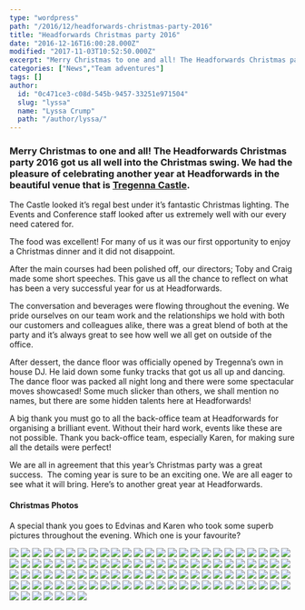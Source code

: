 ```yaml
---
type: "wordpress"
path: "/2016/12/headforwards-christmas-party-2016"
title: "Headforwards Christmas party 2016"
date: "2016-12-16T16:00:28.000Z"
modified: "2017-11-03T10:52:50.000Z"
excerpt: "Merry Christmas to one and all! The Headforwards Christmas party 2016 got us all well into the Christmas swing. We had the pleasure of celebrating another year at Headforwards in the beautiful venue that is Tregenna Castle. The Castle looked it’s regal best under it’s fantastic Christmas lighting. The Events and Conference staff looked after …"
categories: ["News","Team adventures"]
tags: []
author:
  id: "0c471ce3-c08d-545b-9457-33251e971504"
  slug: "lyssa"
  name: "Lyssa Crump"
  path: "/author/lyssa/"
---
```

### Merry Christmas to one and all! The Headforwards Christmas party 2016 got us all well into the Christmas swing. We had the pleasure of celebrating another year at Headforwards in the beautiful venue that is [Tregenna Castle](https://www.tregenna-castle.co.uk/).

The Castle looked it’s regal best under it’s fantastic Christmas lighting. The Events and Conference staff looked after us extremely well with our every need catered for.

The food was excellent! For many of us it was our first opportunity to enjoy a Christmas dinner and it did not disappoint.

After the main courses had been polished off, our directors; Toby and Craig made some short speeches. This gave us all the chance to reflect on what has been a very successful year for us at Headforwards.

The conversation and beverages were flowing throughout the evening. We pride ourselves on our team work and the relationships we hold with both our customers and colleagues alike, there was a great blend of both at the party and it’s always great to see how well we all get on outside of the office.

After dessert, the dance floor was officially opened by Tregenna’s own in house DJ. He laid down some funky tracks that got us all up and dancing. The dance floor was packed all night long and there were some spectacular moves showcased! Some much slicker than others, we shall mention no names, but there are some hidden talents here at Headforwards!

A big thank you must go to all the back-office team at Headforwards for organising a brilliant event. Without their hard work, events like these are not possible. Thank you back-office team, especially Karen, for making sure all the details were perfect!

We are all in agreement that this year’s Christmas party was a great success.  The coming year is sure to be an exciting one. We are all eager to see what it will bring. Here’s to another great year at Headforwards.

#### **Christmas Photos**

A special thank you goes to Edvinas and Karen who took some superb pictures throughout the evening. Which one is your favourite?


<section class="gallery">


![](/wp-content/uploads/2016/12/Headforwards-Christmas-party-2016-00.jpg)
![](/wp-content/uploads/2016/12/Headforwards-Christmas-party-2016-1.jpg)
![](/wp-content/uploads/2016/12/Headforwards-Christmas-party-2016-01.jpg)
![](/wp-content/uploads/2016/12/Headforwards-Christmas-party-2016-02.jpg)
![](/wp-content/uploads/2016/12/Headforwards-Christmas-party-2016-03.jpg)
![](/wp-content/uploads/2016/12/Headforwards-Christmas-party-2016-04.jpg)
![](/wp-content/uploads/2016/12/Headforwards-Christmas-party-2016-05.jpg)
![](/wp-content/uploads/2016/12/Headforwards-Christmas-party-2016-06.jpg)
![](/wp-content/uploads/2016/12/Headforwards-Christmas-party-2016-07.jpg)
![](/wp-content/uploads/2016/12/Headforwards-Christmas-party-2016-08.jpg)
![](/wp-content/uploads/2016/12/Headforwards-Christmas-party-2016-09.jpg)
![](/wp-content/uploads/2016/12/Headforwards-Christmas-party-2016-11.jpg)
![](/wp-content/uploads/2016/12/Headforwards-Christmas-party-2016-13.jpg)
![](/wp-content/uploads/2016/12/Headforwards-Christmas-party-2016-15.jpg)
![](/wp-content/uploads/2016/12/Headforwards-Christmas-party-2016-16.jpg)
![](/wp-content/uploads/2016/12/Headforwards-Christmas-party-2016-17.jpg)
![](/wp-content/uploads/2016/12/Headforwards-Christmas-party-2016-22.jpg)
![](/wp-content/uploads/2016/12/Headforwards-Christmas-party-2016-25.jpg)
![](/wp-content/uploads/2016/12/Headforwards-Christmas-party-2016-27.jpg)
![](/wp-content/uploads/2016/12/Headforwards-Christmas-party-2016-28.jpg)
![](/wp-content/uploads/2016/12/Headforwards-Christmas-party-2016-31.jpg)
![](/wp-content/uploads/2016/12/Headforwards-Christmas-party-2016-32.jpg)
![](/wp-content/uploads/2016/12/Headforwards-Christmas-party-2016-34.jpg)
![](/wp-content/uploads/2016/12/Headforwards-Christmas-party-2016-38.jpg)
![](/wp-content/uploads/2016/12/Headforwards-Christmas-party-2016-36.jpg)
![](/wp-content/uploads/2016/12/Headforwards-Christmas-party-2016-39.jpg)
![](/wp-content/uploads/2016/12/Headforwards-Christmas-party-2016-40.jpg)
![](/wp-content/uploads/2016/12/Headforwards-Christmas-party-2016-42.jpg)
![](/wp-content/uploads/2016/12/Headforwards-Christmas-party-2016-45.jpg)
![](/wp-content/uploads/2016/12/Headforwards-Christmas-party-2016-47.jpg)
![](/wp-content/uploads/2016/12/Headforwards-Christmas-party-2016-48.jpg)
![](/wp-content/uploads/2016/12/Headforwards-Christmas-party-2016-49.jpg)
![](/wp-content/uploads/2016/12/Headforwards-Christmas-party-2016-52.jpg)
![](/wp-content/uploads/2016/12/Headforwards-Christmas-party-2016-57.jpg)
![](/wp-content/uploads/2016/12/Headforwards-Christmas-party-2016-58.jpg)
![](/wp-content/uploads/2016/12/Headforwards-Christmas-party-2016-63.jpg)
![](/wp-content/uploads/2016/12/Headforwards-Christmas-party-2016-64.jpg)
![](/wp-content/uploads/2016/12/Headforwards-Christmas-party-2016-69.jpg)
![](/wp-content/uploads/2016/12/Headforwards-Christmas-party-2016-70.jpg)
![](/wp-content/uploads/2016/12/Headforwards-Christmas-party-2016-71.jpg)
![](/wp-content/uploads/2016/12/Headforwards-Christmas-party-2016-75.jpg)
![](/wp-content/uploads/2016/12/Headforwards-Christmas-party-2016-76.jpg)
![](/wp-content/uploads/2016/12/Headforwards-Christmas-party-2016-78.jpg)
![](/wp-content/uploads/2016/12/Headforwards-Christmas-party-2016-91.jpg)
![](/wp-content/uploads/2016/12/Headforwards-Christmas-party-2016-84.jpg)
![](/wp-content/uploads/2016/12/Headforwards-Christmas-party-2016-85.jpg)
![](/wp-content/uploads/2016/12/Headforwards-Christmas-party-2016-86.jpg)
![](/wp-content/uploads/2016/12/Headforwards-Christmas-party-2016-87.jpg)
![](/wp-content/uploads/2016/12/Headforwards-Christmas-party-2016-92.jpg)
![](/wp-content/uploads/2016/12/Headforwards-Christmas-party-2016-93.jpg)
![](/wp-content/uploads/2016/12/Headforwards-Christmas-party-2016-95.jpg)
![](/wp-content/uploads/2016/12/Headforwards-Christmas-party-2016-98.jpg)
![](/wp-content/uploads/2016/12/Headforwards-Christmas-party-2016-99.jpg)
![](/wp-content/uploads/2016/12/Headforwards-Christmas-party-2016-Ben.jpg)
![](/wp-content/uploads/2016/12/Headforwards-Christmas-party-2016-sign.jpg)
![](/wp-content/uploads/2016/12/Headforwards-Christmas-party-2016.jpg)
![](/wp-content/uploads/2016/12/Headforwards-Christmas-party-2016F8042.jpg)
![](/wp-content/uploads/2016/12/Headforwards-Christmas-party-2016F8043.jpg)
![](/wp-content/uploads/2016/12/Headforwards-Christmas-party-2016F8045.jpg)
![](/wp-content/uploads/2016/12/Headforwards-Christmas-party-2016F8047.jpg)
![](/wp-content/uploads/2016/12/Headforwards-Christmas-party-2016F8048.jpg)
![](/wp-content/uploads/2016/12/Headforwards-Christmas-party-2016F8051.jpg)
![](/wp-content/uploads/2016/12/Headforwards-Christmas-party-2016F8052.jpg)
![](/wp-content/uploads/2016/12/Headforwards-Christmas-party-2016F8053.jpg)
![](/wp-content/uploads/2016/12/Headforwards-Christmas-party-2016F8054.jpg)
![](/wp-content/uploads/2016/12/Headforwards-Christmas-party-2016F8055.jpg)
![](/wp-content/uploads/2016/12/Headforwards-Christmas-party-2016F8058.jpg)
![](/wp-content/uploads/2016/12/Headforwards-Christmas-party-2016F8059.jpg)
![](/wp-content/uploads/2016/12/Headforwards-Christmas-party-2016F8060.jpg)
![](/wp-content/uploads/2016/12/Headforwards-Christmas-party-2016F8062.jpg)
![](/wp-content/uploads/2016/12/Headforwards-Christmas-party-2016F8063.jpg)
![](/wp-content/uploads/2016/12/Headforwards-Christmas-party-2016F8065.jpg)
![](/wp-content/uploads/2016/12/Headforwards-Christmas-party-2016F8066.jpg)
![](/wp-content/uploads/2016/12/Headforwards-Christmas-party-2016F8067.jpg)
![](/wp-content/uploads/2016/12/Headforwards-Christmas-party-2016F8069.jpg)
![](/wp-content/uploads/2016/12/Headforwards-Christmas-party-2016F8070.jpg)
![](/wp-content/uploads/2016/12/Headforwards-Christmas-party-2016F8071.jpg)
![](/wp-content/uploads/2016/12/Headforwards-Christmas-party-2016F8072.jpg)
![](/wp-content/uploads/2016/12/Headforwards-Christmas-party-2016F8073.jpg)
![](/wp-content/uploads/2016/12/Headforwards-Christmas-party-2016F8074.jpg)
![](/wp-content/uploads/2016/12/Headforwards-Christmas-party-2016F8078.jpg)
![](/wp-content/uploads/2016/12/Headforwards-Christmas-party-2016F8076.jpg)
![](/wp-content/uploads/2016/12/Headforwards-Christmas-party-2016F8079.jpg)
![](/wp-content/uploads/2016/12/Headforwards-Christmas-party-2016F8081.jpg)
![](/wp-content/uploads/2016/12/Headforwards-Christmas-party-2016F8082.jpg)
![](/wp-content/uploads/2016/12/Headforwards-Christmas-party-2016F8089.jpg)
![](/wp-content/uploads/2016/12/Headforwards-Christmas-party-2016F8091.jpg)
![](/wp-content/uploads/2016/12/Headforwards-Christmas-party-2016F8092.jpg)
![](/wp-content/uploads/2016/12/Headforwards-Christmas-party-2016F8093.jpg)
![](/wp-content/uploads/2016/12/Headforwards-Christmas-party-2016F8094.jpg)
![](/wp-content/uploads/2016/12/Headforwards-Christmas-party-2016F8096.jpg)
![](/wp-content/uploads/2016/12/Headforwards-Christmas-party-2016F8099.jpg)
![](/wp-content/uploads/2016/12/Headforwards-Christmas-party-2016F8100.jpg)
![](/wp-content/uploads/2016/12/Headforwards-Christmas-party-2016F8101.jpg)
![](/wp-content/uploads/2016/12/Headforwards-Christmas-party-2016F8102.jpg)
![](/wp-content/uploads/2016/12/Headforwards-Christmas-party-2016F8111.jpg)
![](/wp-content/uploads/2016/12/Headforwards-Christmas-party-2016F8115.jpg)
![](/wp-content/uploads/2016/12/Headforwards-Christmas-party-2016F8117.jpg)
![](/wp-content/uploads/2016/12/Headforwards-Christmas-party-2016F8123.jpg)
![](/wp-content/uploads/2016/12/Headforwards-Christmas-party-2016F8132.jpg)
![](/wp-content/uploads/2016/12/Headforwards-Christmas-party-2016F8134.jpg)
![](/wp-content/uploads/2016/12/Headforwards-Christmas-party-2016F8140.jpg)
![](/wp-content/uploads/2016/12/Headforwards-Christmas-party-2016F8144.jpg)
![](/wp-content/uploads/2016/12/Headforwards-Christmas-party-2016F8141.jpg)
![](/wp-content/uploads/2016/12/Headforwards-Christmas-party-2016F8152.jpg)
![](/wp-content/uploads/2016/12/Headforwards-Christmas-party-2016F8163.jpg)
![](/wp-content/uploads/2016/12/Headforwards-Christmas-party-2016F8173.jpg)

</section>


